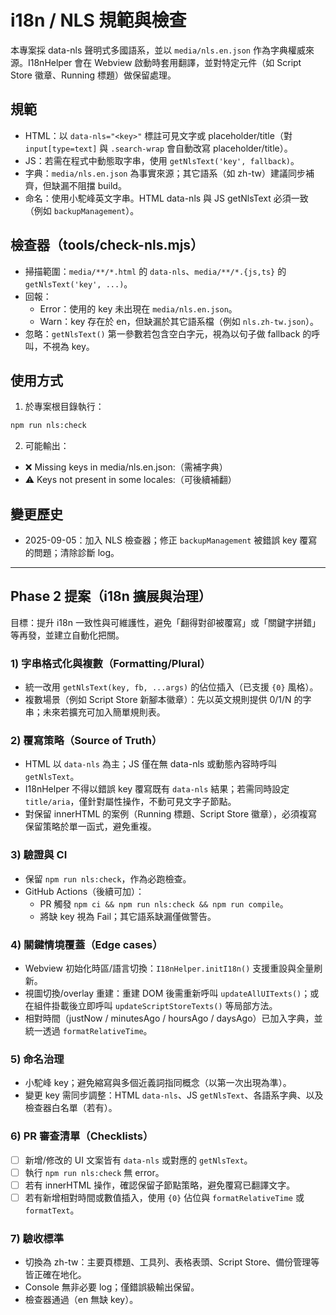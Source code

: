 # i18n / NLS 規範與檢查

本專案採 data-nls 聲明式多國語系，並以 `media/nls.en.json` 作為字典權威來源。I18nHelper 會在 Webview 啟動時套用翻譯，並對特定元件（如 Script Store 徽章、Running 標題）做保留處理。

## 規範
- HTML：以 `data-nls="<key>"` 標註可見文字或 placeholder/title（對 `input[type=text]` 與 `.search-wrap` 會自動改寫 placeholder/title）。
- JS：若需在程式中動態取字串，使用 `getNlsText('key', fallback)`。
- 字典：`media/nls.en.json` 為事實來源；其它語系（如 zh-tw）建議同步補齊，但缺漏不阻擋 build。
- 命名：使用小駝峰英文字串。HTML data-nls 與 JS getNlsText 必須一致（例如 `backupManagement`）。

## 檢查器（tools/check-nls.mjs）
- 掃描範圍：`media/**/*.html` 的 `data-nls`、`media/**/*.{js,ts}` 的 `getNlsText('key', ...)`。
- 回報：
  - Error：使用的 key 未出現在 `media/nls.en.json`。
  - Warn：key 存在於 en，但缺漏於其它語系檔（例如 `nls.zh-tw.json`）。
- 忽略：`getNlsText()` 第一參數若包含空白字元，視為以句子做 fallback 的呼叫，不視為 key。

## 使用方式
1) 於專案根目錄執行：

```sh
npm run nls:check
```

2) 可能輸出：
- ❌ Missing keys in media/nls.en.json:（需補字典）
- ⚠️ Keys not present in some locales:（可後續補翻）

## 變更歷史
- 2025-09-05：加入 NLS 檢查器；修正 `backupManagement` 被錯誤 key 覆寫的問題；清除診斷 log。

---

## Phase 2 提案（i18n 擴展與治理）

目標：提升 i18n 一致性與可維護性，避免「翻得對卻被覆寫」或「關鍵字拼錯」等再發，並建立自動化把關。

### 1) 字串格式化與複數（Formatting/Plural）

- 統一改用 `getNlsText(key, fb, ...args)` 的佔位插入（已支援 `{0}` 風格）。
- 複數場景（例如 Script Store 新腳本徽章）：先以英文規則提供 0/1/N 的字串；未來若擴充可加入簡單規則表。

### 2) 覆寫策略（Source of Truth）

- HTML 以 `data-nls` 為主；JS 僅在無 data-nls 或動態內容時呼叫 `getNlsText`。
- I18nHelper 不得以錯誤 key 覆寫既有 `data-nls` 結果；若需同時設定 `title/aria`，僅針對屬性操作，不動可見文字子節點。
- 對保留 innerHTML 的案例（Running 標題、Script Store 徽章），必須複寫保留策略於單一函式，避免重複。

### 3) 驗證與 CI

- 保留 `npm run nls:check`，作為必跑檢查。
- GitHub Actions（後續可加）：
  - PR 觸發 `npm ci && npm run nls:check && npm run compile`。
  - 將缺 key 視為 Fail；其它語系缺漏僅做警告。

### 4) 關鍵情境覆蓋（Edge cases）

- Webview 初始化時區/語言切換：`I18nHelper.initI18n()` 支援重設與全量刷新。
- 視圖切換/overlay 重建：重建 DOM 後需重新呼叫 `updateAllUITexts()`；或在組件掛載後立即呼叫 `updateScriptStoreTexts()` 等局部方法。
- 相對時間（justNow / minutesAgo / hoursAgo / daysAgo）已加入字典，並統一透過 `formatRelativeTime`。

### 5) 命名治理

- 小駝峰 key；避免縮寫與多個近義詞指同概念（以第一次出現為準）。
- 變更 key 需同步調整：HTML `data-nls`、JS `getNlsText`、各語系字典、以及檢查器白名單（若有）。

### 6) PR 審查清單（Checklists）

- [ ] 新增/修改的 UI 文案皆有 `data-nls` 或對應的 `getNlsText`。
- [ ] 執行 `npm run nls:check` 無 error。
- [ ] 若有 innerHTML 操作，確認保留子節點策略，避免覆寫已翻譯文字。
- [ ] 若有新增相對時間或數值插入，使用 `{0}` 佔位與 `formatRelativeTime` 或 `formatText`。

### 7) 驗收標準

- 切換為 zh-tw：主要頁標題、工具列、表格表頭、Script Store、備份管理等皆正確在地化。
- Console 無非必要 log；僅錯誤級輸出保留。
- 檢查器通過（en 無缺 key）。
